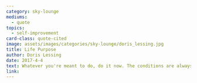 ```yaml
---
category: sky-lounge
mediums:
  - quote
topics:
  - self-improvement
card-class: quote-cited
image: assets/images/categories/sky-lounge/doris_lessing.jpg
title: Life Purpose
author: Doris Lessing
date: 2017-4-4
text: Whatever you're meant to do, do it now. The conditions are always impossible.
link:
---
```

